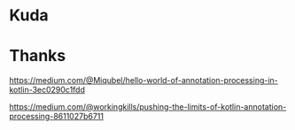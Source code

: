 # Kuda


# Thanks

https://medium.com/@Miqubel/hello-world-of-annotation-processing-in-kotlin-3ec0290c1fdd

https://medium.com/@workingkills/pushing-the-limits-of-kotlin-annotation-processing-8611027b6711

